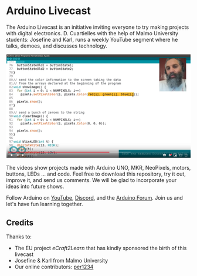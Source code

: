 # Arduino Livecast

The Arduino Livecast is an initiative inviting everyone to try making projects with digital electronics. D. Cuartielles with the help of Malmo University students: Josefine and Karl, runs a weekly YouTube segment where he talks, demoes, and discusses technology. 

[![Use NeoPixel screens by D. Cuartielles](img/livecast_1.png)](https://www.youtube.com/watch?v=CSY_eRZCTZk)

The videos show projects made with Arduino UNO, MKR, NeoPixels, motors, buttons, LEDs ... and code. Feel free to download this repository, try it out, improve it, and send us comments. We will be glad to incorporate your ideas into future shows.

Follow Arduino on [YouTube](https://www.youtube.com/subscription_center?add_user=arduinoteam), [Discord](https://discord.gg/KjW5CKp), and the [Arduino Forum](https://forum.arduino.cc). Join us and let's have fun learning together.

## Credits

Thanks to:

* The EU project *eCraft2Learn* that has kindly sponsored the birth of this livecast
* Josefine & Karl from Malmo University
* Our online contributors: [per1234](https://github.com/per1234)
